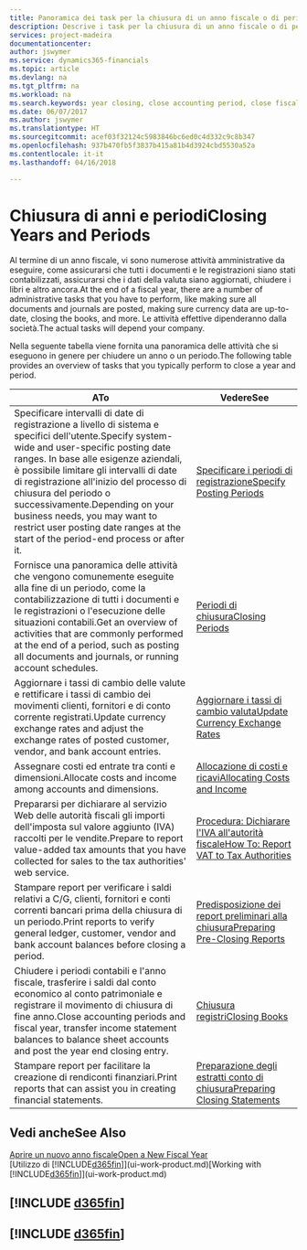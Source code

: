 ```yaml
---
title: Panoramica dei task per la chiusura di un anno fiscale o di periodi contabili | Documenti Microsoft
description: Descrive i task per la chiusura di un anno fiscale o di periodi contabili, ad esempio, per garantire che documenti e registrazioni vengano contabilizzati e per verificare i saldi di conti correnti.
services: project-madeira
documentationcenter: 
author: jswymer
ms.service: dynamics365-financials
ms.topic: article
ms.devlang: na
ms.tgt_pltfrm: na
ms.workload: na
ms.search.keywords: year closing, close accounting period, close fiscal year, bank account detailed trial balance
ms.date: 06/07/2017
ms.author: jswymer
ms.translationtype: HT
ms.sourcegitcommit: acef03f32124c5983846bc6ed0c4d332c9c8b347
ms.openlocfilehash: 937b470fb5f3837b415a81b4d3924cbd5530a52a
ms.contentlocale: it-it
ms.lasthandoff: 04/16/2018

---
```

# <a name="closing-years-and-periods"></a><span data-ttu-id="7bb4c-103">Chiusura di anni e periodi</span><span class="sxs-lookup"><span data-stu-id="7bb4c-103">Closing Years and Periods</span></span>
<span data-ttu-id="7bb4c-104">Al termine di un anno fiscale, vi sono numerose attività amministrative da eseguire, come assicurarsi che tutti i documenti e le registrazioni siano stati contabilizzati, assicurarsi che i dati della valuta siano aggiornati, chiudere i libri e altro ancora.</span><span class="sxs-lookup"><span data-stu-id="7bb4c-104">At the end of a fiscal year, there are a number of administrative tasks that you have to perform, like making sure all documents and journals are posted, making sure currency data are up-to-date, closing the books, and more.</span></span> <span data-ttu-id="7bb4c-105">Le attività effettive dipenderanno dalla società.</span><span class="sxs-lookup"><span data-stu-id="7bb4c-105">The actual tasks will depend your company.</span></span>

<span data-ttu-id="7bb4c-106">Nella seguente tabella viene fornita una panoramica delle attività che si eseguono in genere per chiudere un anno o un periodo.</span><span class="sxs-lookup"><span data-stu-id="7bb4c-106">The following table provides an overview of tasks that you typically perform to close a year and period.</span></span>

| <span data-ttu-id="7bb4c-107">A</span><span class="sxs-lookup"><span data-stu-id="7bb4c-107">To</span></span> | <span data-ttu-id="7bb4c-108">Vedere</span><span class="sxs-lookup"><span data-stu-id="7bb4c-108">See</span></span> |
| --- | --- |
| <span data-ttu-id="7bb4c-109">Specificare intervalli di date di registrazione a livello di sistema e specifici dell'utente.</span><span class="sxs-lookup"><span data-stu-id="7bb4c-109">Specify system-wide and user-specific posting date ranges.</span></span> <span data-ttu-id="7bb4c-110">In base alle esigenze aziendali, è possibile limitare gli intervalli di date di registrazione all'inizio del processo di chiusura del periodo o successivamente.</span><span class="sxs-lookup"><span data-stu-id="7bb4c-110">Depending on your business needs, you may want to restrict user posting date ranges at the start of the period-end process or after it.</span></span> |[<span data-ttu-id="7bb4c-111">Specificare i periodi di registrazione</span><span class="sxs-lookup"><span data-stu-id="7bb4c-111">Specify Posting Periods</span></span>](finance-how-specify-posting-periods.md) |
| <span data-ttu-id="7bb4c-112">Fornisce una panoramica delle attività che vengono comunemente eseguite alla fine di un periodo, come la contabilizzazione di tutti i documenti e le registrazioni o l'esecuzione delle situazioni contabili.</span><span class="sxs-lookup"><span data-stu-id="7bb4c-112">Get an overview of activities that are commonly performed at the end of a period, such as posting all documents and journals, or running account schedules.</span></span> |[<span data-ttu-id="7bb4c-113">Periodi di chiusura</span><span class="sxs-lookup"><span data-stu-id="7bb4c-113">Closing Periods</span></span>](year-how-complete-period-end-processes.md) |
| <span data-ttu-id="7bb4c-114">Aggiornare i tassi di cambio delle valute e rettificare i tassi di cambio dei movimenti clienti, fornitori e di conto corrente registrati.</span><span class="sxs-lookup"><span data-stu-id="7bb4c-114">Update currency exchange rates and adjust the exchange rates of posted customer, vendor, and bank account entries.</span></span> |[<span data-ttu-id="7bb4c-115">Aggiornare i tassi di cambio valuta</span><span class="sxs-lookup"><span data-stu-id="7bb4c-115">Update Currency Exchange Rates</span></span>](finance-how-update-currencies.md) |
| <span data-ttu-id="7bb4c-116">Assegnare costi ed entrate tra conti e dimensioni.</span><span class="sxs-lookup"><span data-stu-id="7bb4c-116">Allocate costs and income among accounts and dimensions.</span></span> |[<span data-ttu-id="7bb4c-117">Allocazione di costi e ricavi</span><span class="sxs-lookup"><span data-stu-id="7bb4c-117">Allocating Costs and Income</span></span>](year-allocate-costs-income.md) |
| <span data-ttu-id="7bb4c-118">Prepararsi per dichiarare al servizio Web delle autorità fiscali gli importi dell'imposta sul valore aggiunto (IVA) raccolti per le vendite.</span><span class="sxs-lookup"><span data-stu-id="7bb4c-118">Prepare to report value-added tax amounts that you have collected for sales to the tax authorities' web service.</span></span> |[<span data-ttu-id="7bb4c-119">Procedura: Dichiarare l'IVA all'autorità fiscale</span><span class="sxs-lookup"><span data-stu-id="7bb4c-119">How To: Report VAT to Tax Authorities</span></span>](finance-how-report-vat.md)|
| <span data-ttu-id="7bb4c-120">Stampare report per verificare i saldi relativi a C/G, clienti, fornitori e conti correnti bancari prima della chiusura di un periodo.</span><span class="sxs-lookup"><span data-stu-id="7bb4c-120">Print reports to verify general ledger, customer, vendor and bank account balances before closing a period.</span></span> |[<span data-ttu-id="7bb4c-121">Predisposizione dei report preliminari alla chiusura</span><span class="sxs-lookup"><span data-stu-id="7bb4c-121">Preparing Pre-Closing Reports</span></span>](year-prepare-preclose-reports.md) |
| <span data-ttu-id="7bb4c-122">Chiudere i periodi contabili e l'anno fiscale, trasferire i saldi dal conto economico al conto patrimoniale e registrare il movimento di chiusura di fine anno.</span><span class="sxs-lookup"><span data-stu-id="7bb4c-122">Close accounting periods and fiscal year, transfer income statement balances to balance sheet accounts and post the year end closing entry.</span></span> |[<span data-ttu-id="7bb4c-123">Chiusura registri</span><span class="sxs-lookup"><span data-stu-id="7bb4c-123">Closing Books</span></span>](year-close-books.md) |
| <span data-ttu-id="7bb4c-124">Stampare report per facilitare la creazione di rendiconti finanziari.</span><span class="sxs-lookup"><span data-stu-id="7bb4c-124">Print reports that can assist you in creating financial statements.</span></span> |[<span data-ttu-id="7bb4c-125">Preparazione degli estratti conto di chiusura</span><span class="sxs-lookup"><span data-stu-id="7bb4c-125">Preparing Closing Statements</span></span>](year-prepare-close-statement.md) |

## <a name="see-also"></a><span data-ttu-id="7bb4c-126">Vedi anche</span><span class="sxs-lookup"><span data-stu-id="7bb4c-126">See Also</span></span>
[<span data-ttu-id="7bb4c-127">Aprire un nuovo anno fiscale</span><span class="sxs-lookup"><span data-stu-id="7bb4c-127">Open a New Fiscal Year</span></span>](finance-how-open-new-fiscal-year.md)  
<span data-ttu-id="7bb4c-128">[Utilizzo di [!INCLUDE[d365fin](includes/d365fin_md.md)]](ui-work-product.md)</span><span class="sxs-lookup"><span data-stu-id="7bb4c-128">[Working with [!INCLUDE[d365fin](includes/d365fin_md.md)]](ui-work-product.md)</span></span>

## [!INCLUDE [d365fin](includes/free_trial_md.md)]  
## [!INCLUDE [d365fin](includes/training_link_md.md)]

